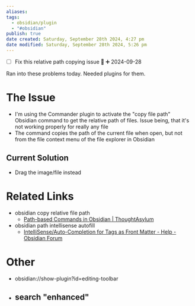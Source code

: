 ```yaml
---
aliases: 
tags:
  - obsidian/plugin
  - "#obsidian"
publish: true
date created: Saturday, September 28th 2024, 4:27 pm
date modified: Saturday, September 28th 2024, 5:26 pm
---
```


- [ ] Fix this relative path copying issue 🔽 ➕ 2024-09-28

Ran into these problems today.  Needed plugins for them.

# The Issue

- I'm using the Commander plugin to activate the "copy file path" Obsidian command to get the relative path of files. Issue being, that it's not working properly for really any file
- The command copies the path of the current file when open, but not from the file context menu of the file explorer in Obsidian

## Current Solution

- Drag the image/file instead

# Related Links

- obsidian copy relative file path
	- [Path-based Commands in Obsidian | ThoughtAsylum](https://www.thoughtasylum.com/2023/02/18/path-based-commands-in-obsidian/)
- obsidian path intellisense autofill
	- [IntelliSense/Auto-Completion for Tags as Front Matter - Help - Obsidian Forum](https://forum.obsidian.md/t/intellisense-auto-completion-for-tags-as-front-matter/25557)

# Other

- obsidian://show-plugin?id=editing-toolbar
- search "enhanced"
	- 